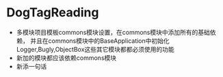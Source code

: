 # DogTagReading
 *  多模块项目模板commons模块设置，在commons模块中添加所有的基础依赖， 并且在commons模块中的BaseApplication中初始化Logger,Bugly,ObjectBox这些其它模块都都必须使用的功能
 *  新加的模块都应该依赖commons模块
 *  新添一句话
